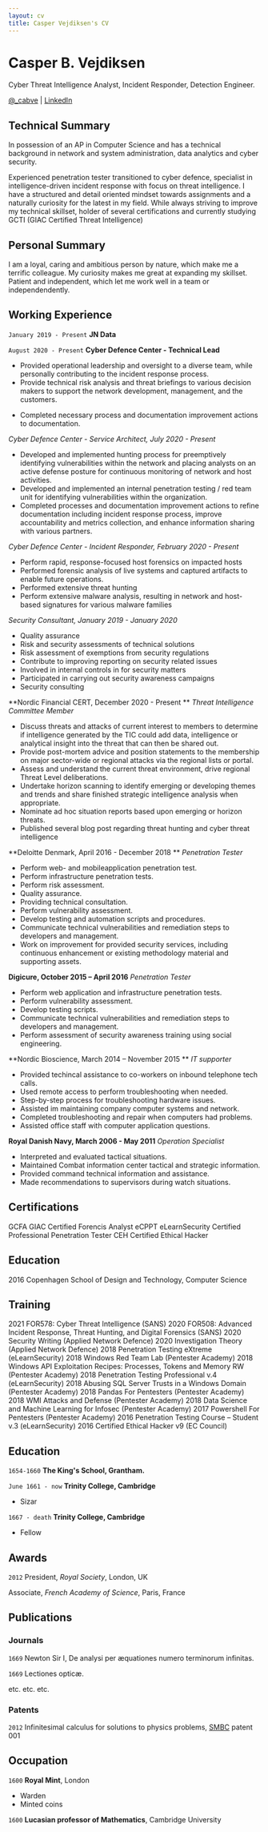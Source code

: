 ```yaml
---
layout: cv
title: Casper Vejdiksen's CV
---
```

# Casper B. Vejdiksen
Cyber Threat Intelligence Analyst, Incident Responder, Detection Engineer.

<div id="webaddress">
<a href="https://twitter.com/_cabve">@_cabve</a>
| <a href="https://www.linkedin.com/in/casper-cyber-defence-detection-response/">LinkedIn</a>
</div>

## Technical Summary

In possession of an AP in Computer Science and has a technical background in network and system administration, data analytics and cyber security.

Experienced penetration tester transitioned to cyber defence, specialist in intelligence-driven incident response with focus on threat intelligence. I have a structured and detail oriented mindset towards assignments and a naturally curiosity for the latest in my field.
While always striving to improve my technical skillset, holder of several certifications and currently studying GCTI (GIAC Certified Threat Intelligence)

## Personal Summary

I am a loyal, caring and ambitious person by nature, which make me a terrific colleague. My curiosity makes me great at expanding my skillset. Patient and independent, which let me work well in a team or independendently.

## Working Experience

`January 2019 - Present`
__JN Data__

`August 2020 - Present`
__Cyber Defence Center - Technical Lead__
  - Provided operational leadership and oversight to a diverse team, while personally contributing to the incident response process.
  - Provide technical risk analysis and threat briefings to various decision makers to support the network development, management, and the customers.
  * Completed necessary process and documentation improvement actions to documentation.

*Cyber Defence Center - Service Architect, July 2020 - Present*
* Developed and implemented hunting process for preemptively identifying vulnerabilities within the network and placing analysts on an active defense posture for continuous monitoring of network and host activities.
* Developed and implemented an internal penetration testing / red team unit for identifying vulnerabilities within the organization.
* Completed processes and documentation improvement actions to refine documentation including incident response process, improve accountability and metrics collection, and enhance information sharing with various partners.

*Cyber Defence Center - Incident Responder, February 2020 - Present*
* Perform rapid, response-focused host forensics on impacted hosts
* Performed forensic analysis of live systems and captured artifacts to enable future operations.
* Performed extensive threat hunting
* Perform extensive malware analysis, resulting in network and host-based signatures for various malware families

*Security Consultant, January 2019 - January 2020*
* Quality assurance
* Risk and security assessments of technical solutions
* Risk assessment of exemptions from security regulations
* Contribute to improving reporting on security related issues
* Involved in internal controls in for security matters
* Participated in carrying out security awareness campaigns
* Security consulting

**Nordic Financial CERT, December 2020 - Present **
*Threat Intelligence Committee Member*
* Discuss threats and attacks of current interest to members to determine if intelligence generated by the TIC could add data, intelligence or analytical insight into the threat that can then be shared out.
* Provide post-mortem advice and position statements to the membership on major sector-wide or regional attacks via the regional lists or portal.
* Assess and understand the current threat environment, drive regional Threat Level deliberations.
* Undertake horizon scanning to identify emerging or developing themes and trends and share finished strategic intelligence analysis when appropriate.
* Nominate ad hoc situation reports based upon emerging or horizon threats.
* Published several blog post regarding threat hunting and cyber threat intelligence

**Deloitte Denmark, April 2016 - December 2018 **
*Penetration Tester*
* Perform web- and mobileapplication penetration test. 
* Perform infrastructure penetration tests. 
* Perform risk assessment. 
* Quality assurance. 
* Providing technical consultation. 
* Perform vulnerability assessment. 
* Develop testing and automation scripts and procedures. 
* Communicate technical vulnerabilities and remediation steps to developers and management. 
* Work on improvement for provided security services, including continuous enhancement or existing methodology material and supporting assets. 

**Digicure, October 2015 – April 2016**
*Penetration Tester*
* Perform web application and infrastructure penetration tests. 
* Perform vulnerability assessment. 
* Develop testing scripts. 
* Communicate technical vulnerabilities and remediation steps to developers and management. 
* Perform assessment of security awareness training using social engineering. 

**Nordic Bioscience, March 2014 – November 2015 **
*IT supporter* 
* Provided techincal assistance to co-workers on inbound telephone tech calls. 
* Used remote access to perform troubleshooting when needed. 
* Step-by-step process for troubleshooting hardware issues. 
* Assisted im maintaining company computer systems and network. 
* Completed troubleshooting and repair when computers had problems. 
* Assisted office staff with computer application questions. 

**Royal Danish Navy, March 2006 - May 2011**
*Operation Specialist* 
* Interpreted and evaluated tactical situations. 
* Maintained Combat information center tactical and strategic information. 
* Provided command technical information and assistance. 
* Made recommendations to supervisors during watch situations.

## Certifications

GCFA GIAC Certified Forencis Analyst
eCPPT eLearnSecurity Certified Professional Penetration Tester
CEH Certified Ethical Hacker 

## Education
2016 Copenhagen School of Design and Technology, Computer Science

## Training

2021 FOR578: Cyber Threat Intelligence (SANS)
2020 FOR508: Advanced Incident Response, Threat Hunting, and Digital Forensics (SANS)
2020 Security Writing (Applied Network Defence)
2020 Investigation Theory (Applied Network Defence)
2018 Penetration Testing eXtreme (eLearnSecurity) 
2018 Windows Red Team Lab (Pentester Academy) 
2018 Windows API Exploitation Recipes: Processes, Tokens and Memory RW (Pentester Academy) 
2018 Penetration Testing Professional v.4 (eLearnSecurity) 
2018 Abusing SQL Server Trusts in a Windows Domain (Pentester Academy) 
2018 Pandas For Pentesters (Pentester Academy) 
2018 WMI Attacks and Defense (Pentester Academy) 
2018 Data Science and Machine Learning for Infosec (Pentester Academy) 
2017 Powershell For Pentesters (Pentester Academy) 
2016 Penetration Testing Course – Student v.3 (eLearnSecurity) 
2016 Certified Ethical Hacker v9 (EC Council)

## Education

`1654-1660`
__The King's School, Grantham.__

`June 1661 - now`
__Trinity College, Cambridge__

- Sizar

`1667 - death`
__Trinity College, Cambridge__

- Fellow



## Awards

`2012`
President, *Royal Society*, London, UK

Associate, *French Academy of Science*, Paris, France



## Publications

<!-- A list is also available [online](http://scholar.google.co.uk/citations?user=LTOTl0YAAAAJ) -->

### Journals

`1669`
Newton Sir I, De analysi per æquationes numero terminorum infinitas. 

`1669`
Lectiones opticæ.

etc. etc. etc.

### Patents

`2012`
Infinitesimal calculus for solutions to physics problems, [SMBC](http://www.techdirt.com/articles/20121011/09312820678/if-patents-had-been-around-time-newton.shtml) patent 001


## Occupation

`1600`
__Royal Mint__, London

- Warden
- Minted coins

`1600`
__Lucasian professor of Mathematics__, Cambridge University







<!-- ### Footer

Last updated: May 2013 -->


